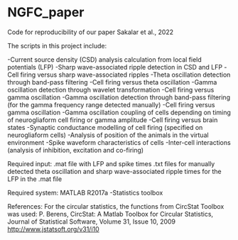 # NGFC_paper
Code for reproducibility of our paper Sakalar et al., 2022

The scripts in this project include:

 -Current source density (CSD) analysis calculation from local field potentials (LFP)
 -Sharp wave-associated ripple detection in CSD and LFP
 -Cell firing versus sharp wave-associated ripples
 -Theta oscillation detection through band-pass filtering
 -Cell firing versus theta oscillation
 -Gamma oscillation detection through wavelet transformation
 -Cell firing versus gamma oscillation
 -Gamma oscillation detection through band-pass filtering (for the gamma frequency range detected manually)
 -Cell firing versus gamma oscillation
 -Gamma oscillation coupling of cells depending on timing of neurogliaform cell firing or gamma amplitude
 -Cell firing versus brain states
 -Synaptic conductance modelling of cell firing (specified on neurogliaform cells)
 -Analysis of position of the animals in the virtual environment
 -Spike waveform characteristics of cells
 -Inter-cell interactions (analysis of inhibition, excitation and co-firing)


Required input:
.mat file with LFP and spike times
.txt files for manually detected theta oscillation and sharp wave-associated ripple times for the LFP in the .mat file

Required system:
MATLAB R2017a
  -Statistics toolbox

References:
For the circular statistics, the functions from CircStat Toolbox was used:
P. Berens, CircStat: A Matlab Toolbox for Circular Statistics, Journal of Statistical Software, Volume 31, Issue 10, 2009
http://www.jstatsoft.org/v31/i10
